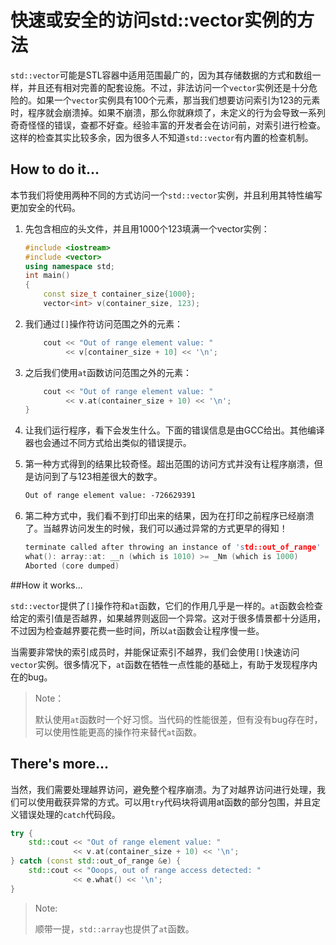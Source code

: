 # 快速或安全的访问std::vector实例的方法

`std::vector`可能是STL容器中适用范围最广的，因为其存储数据的方式和数组一样，并且还有相对完善的配套设施。不过，非法访问一个`vector`实例还是十分危险的。如果一个`vector`实例具有100个元素，那当我们想要访问索引为123的元素时，程序就会崩溃掉。如果不崩溃，那么你就麻烦了，未定义的行为会导致一系列奇奇怪怪的错误，查都不好查。经验丰富的开发者会在访问前，对索引进行检查。这样的检查其实比较多余，因为很多人不知道`std::vector`有内置的检查机制。

## How to do it...

本节我们将使用两种不同的方式访问一个`std::vector`实例，并且利用其特性编写更加安全的代码。

1. 先包含相应的头文件，并且用1000个123填满一个vector实例：

   ```c++
   #include <iostream>
   #include <vector>
   using namespace std;
   int main()
   {
       const size_t container_size{1000};
       vector<int> v(container_size, 123);
   ```

2. 我们通过`[]`操作符访问范围之外的元素：

   ```c++
       cout << "Out of range element value: "
            << v[container_size + 10] << '\n';
   ```

3. 之后我们使用`at`函数访问范围之外的元素：

   ```c++
       cout << "Out of range element value: "
            << v.at(container_size + 10) << '\n';
   }
   ```

4. 让我们运行程序，看下会发生什么。下面的错误信息是由GCC给出。其他编译器也会通过不同方式给出类似的错误提示。

5. 第一种方式得到的结果比较奇怪。超出范围的访问方式并没有让程序崩溃，但是访问到了与123相差很大的数字。

   ```tex
   Out of range element value: -726629391
   ```

6. 第二种方式中，我们看不到打印出来的结果，因为在打印之前程序已经崩溃了。当越界访问发生的时候，我们可以通过异常的方式更早的得知！

   ```c++
   terminate called after throwing an instance of 'std::out_of_range'
   what(): array::at: __n (which is 1010) >= _Nm (which is 1000)
   Aborted (core dumped)
   ```

##How it works...

`std::vector`提供了`[]`操作符和`at`函数，它们的作用几乎是一样的。`at`函数会检查给定的索引值是否越界，如果越界则返回一个异常。这对于很多情景都十分适用，不过因为检查越界要花费一些时间，所以`at`函数会让程序慢一些。

当需要非常快的索引成员时，并能保证索引不越界，我们会使用`[]`快速访问`vector`实例。很多情况下，`at`函数在牺牲一点性能的基础上，有助于发现程序内在的bug。

> Note：
>
> 默认使用`at`函数时一个好习惯。当代码的性能很差，但有没有bug存在时，可以使用性能更高的操作符来替代`at`函数。

## There's more...

当然，我们需要处理越界访问，避免整个程序崩溃。为了对越界访问进行处理，我们可以使用截获异常的方式。可以用`try`代码块将调用at函数的部分包围，并且定义错误处理的`catch`代码段。

```c++
try {
	std::cout << "Out of range element value: "
        	  << v.at(container_size + 10) << '\n';
} catch (const std::out_of_range &e) {
	std::cout << "Ooops, out of range access detected: "
              << e.what() << '\n';
}
```

> Note:
>
> 顺带一提，`std::array`也提供了`at`函数。

